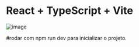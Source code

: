 # React + TypeScript + Vite

![image](https://github.com/marcosgontijo/github_projeto/assets/61912797/815db6ca-0ccc-4316-bf71-a4fda20fdec0)

#rodar com npm run dev para inicializar o projeto.
